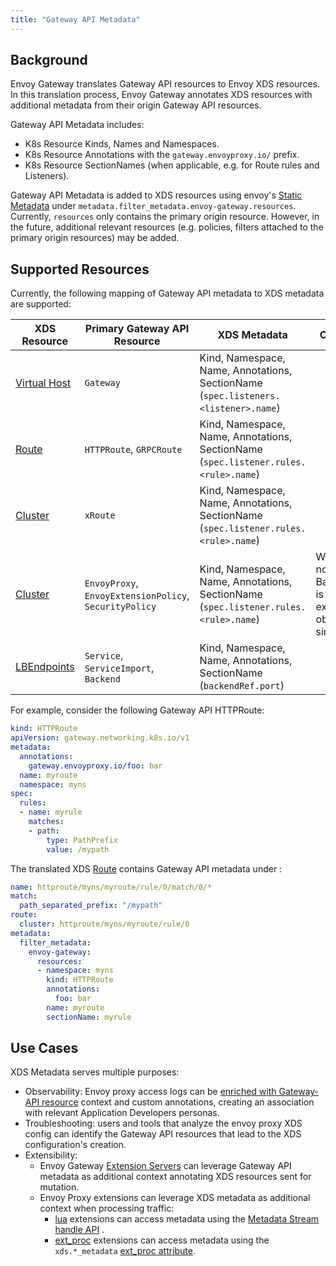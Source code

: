 ```yaml
---
title: "Gateway API Metadata"
---
```


## Background 
Envoy Gateway translates Gateway API resources to Envoy XDS resources. In this translation process, Envoy Gateway annotates XDS resources with additional metadata from their origin Gateway API resources. 

Gateway API Metadata includes:
- K8s Resource Kinds, Names and Namespaces.
- K8s Resource Annotations with the `gateway.envoyproxy.io/` prefix.
- K8s Resource SectionNames (when applicable, e.g. for Route rules and Listeners).

Gateway API Metadata is added to XDS resources using envoy's [Static Metadata][] under `metadata.filter_metadata.envoy-gateway.resources`. Currently, `resources` only contains the primary origin resource. 
However, in the future, additional relevant resources (e.g. policies, filters attached to the primary origin resources) may be added. 

## Supported Resources 
Currently, the following mapping of Gateway API metadata to XDS metadata are supported:

| XDS Resource     | Primary Gateway API Resource                           | XDS Metadata                                                                        | Comments
|------------------|--------------------------------------------------------|-------------------------------------------------------------------------------------|-----------------------------------------------------------------------------------|
| [Virtual Host][] | `Gateway`                                              | Kind, Namespace, Name, Annotations, SectionName (`spec.listeners.<listener>.name`)  |                                                                                   |
| [Route][]        | `HTTPRoute`, `GRPCRoute`                               | Kind, Namespace, Name, Annotations, SectionName (`spec.listener.rules.<rule>.name`) |                                                                                   | 
| [Cluster][]      | `xRoute`                                               | Kind, Namespace, Name, Annotations, SectionName (`spec.listener.rules.<rule>.name`) |                                                                                   |
| [Cluster][]      | `EnvoyProxy`, `EnvoyExtensionPolicy`, `SecurityPolicy` | Kind, Namespace, Name, Annotations, SectionName (`spec.listener.rules.<rule>.name`) |  When a non-xRoute BackendRef is used (e.g. ext_auth, observabiltiy sink, ... )   |
| [LBEndpoints][]  | `Service`, `ServiceImport`, `Backend`                  | Kind, Namespace, Name, Annotations, SectionName (`backendRef.port`)                 |                                                                                   |

For example, consider the following Gateway API HTTPRoute:

```yaml
kind: HTTPRoute
apiVersion: gateway.networking.k8s.io/v1
metadata:
  annotations:
    gateway.envoyproxy.io/foo: bar
  name: myroute
  namespace: myns
spec:
  rules:
  - name: myrule
    matches:
    - path:
        type: PathPrefix
        value: /mypath
```

The translated XDS [Route][] contains Gateway API metadata under :

```yaml
name: httproute/myns/myroute/rule/0/match/0/*
match:
  path_separated_prefix: "/mypath"
route:
  cluster: httproute/myns/myroute/rule/0
metadata:
  filter_metadata:
    envoy-gateway:
      resources:
      - namespace: myns
        kind: HTTPRoute
        annotations:
          foo: bar
        name: myroute
        sectionName: myrule
```

## Use Cases
XDS Metadata serves multiple purposes:
- Observability: Envoy proxy access logs can be [enriched with Gateway-API resource](./proxy-accesslog.md) context and custom annotations, creating an association with relevant Application Developers personas.
- Troubleshooting: users and tools that analyze the envoy proxy XDS config can identify the Gateway API resources that lead to the XDS configuration's creation.
- Extensibility: 
  - Envoy Gateway [Extension Servers][] can leverage Gateway API metadata as additional context annotating XDS resources sent for mutation.  
  - Envoy Proxy extensions can leverage XDS metadata as additional context when processing traffic:
    - [lua][] extensions can access metadata using the [Metadata Stream handle API][] .
    - [ext_proc][] extensions can access metadata using the `xds.*_metadata` [ext_proc attribute][]. 
  

[Static Metadata]: https://www.envoyproxy.io/docs/envoy/latest/api-v3/config/core/v3/base.proto#envoy-v3-api-msg-config-core-v3-metadata
[Virtual Host]: https://www.envoyproxy.io/docs/envoy/latest/api-v3/config/route/v3/route_components.proto#config-route-v3-virtualhost
[Route]: https://www.envoyproxy.io/docs/envoy/latest/api-v3/config/route/v3/route_components.proto#envoy-v3-api-msg-config-route-v3-route
[Cluster]: https://www.envoyproxy.io/docs/envoy/latest/api-v3/config/cluster/v3/cluster.proto.html
[LBEndpoints]: https://www.envoyproxy.io/docs/envoy/latest/api-v3/config/endpoint/v3/endpoint_components.proto#envoy-v3-api-msg-config-endpoint-v3-lbendpoint
[Metadata Stream handle API]: https://www.envoyproxy.io/docs/envoy/latest/configuration/http/http_filters/lua_filter#metadata
[lua]: ../../api/extension_types#lua
[ext_proc]: ../../api/extension_types#extproc
[ext_proc attribute]: ../../api/extension_types#processingmodeoptions
[Extension Servers]: ../extensibility/extension-server.md



